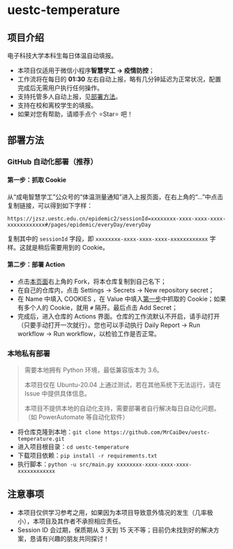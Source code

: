 # uestc-temperature

## 项目介绍

电子科技大学本科生每日体温自动填报。

- 本项目仅适用于微信小程序**智慧学工 -> 疫情防控**；
- 工作流将在每日的 **01:30** 左右自动上报，略有几分钟延迟为正常状况，配置完成后无需用户执行任何操作。
- 支持托管多人自动上报，见[部署方法](https://github.com/MrCaiDev/uestc-temperature#部署方法)。
- 支持在校和离校学生的填报。
- 如果对您有帮助，请顺手点个 ⭐Star⭐ 吧！

## 部署方法

### GitHub 自动化部署（推荐）

#### 第一步：抓取 Cookie

从“成电智慧学工”公众号的“体温测量通知”进入上报页面，在右上角的“...”中点击复制链接，可以得到如下字样：

    https://jzsz.uestc.edu.cn/epidemic2/sessionId=xxxxxxxx-xxxx-xxxx-xxxx-xxxxxxxxxxxx#/pages/epidemic/everyDay/everyDay

复制其中的 `sessionId` 字段，即 `xxxxxxxx-xxxx-xxxx-xxxx-xxxxxxxxxxxx` 字样。这就是稍后需要用到的 Cookie。

#### 第二步：部署 Action

- 点击[本页面](https://github.com/MrCaiDev/uestc-temperature)右上角的 Fork，将本仓库复制到自己名下；
- 在自己的仓库内，点击 Settings -> Secrets -> New repository secret；
- 在 Name 中填入 COOKIES ，在 Value 中填入[第一步](https://github.com/MrCaiDev/uestc-temperature#第一步：抓取%20Cookie)中抓取的 Cookie；如果有多个人的 Cookie，就用 `#` 隔开。最后点击 Add Secret；
- 完成后，进入仓库的 Actions 界面。仓库的工作流默认不开启，请手动打开（只要手动打开一次就行）。您也可以手动执行 Daily Report -> Run workflow -> Run workflow，以检验工作是否正常。

### 本地私有部署

> 需要本地拥有 Python 环境，最低兼容版本为 3.6。
>
> 本项目仅在 Ubuntu-20.04 上通过测试，若在其他系统下无法运行，请在 Issue 中提供具体信息。
>
> 本项目不提供本地的自动化支持，需要部署者自行解决每日自动化问题。（如 PowerAutomate 等自动化软件）

- 将仓库克隆到本地：`git clone https://github.com/MrCaiDev/uestc-temperature.git`
- 进入项目根目录：`cd uestc-temperature`
- 下载项目依赖：`pip install -r requirements.txt`
- 执行脚本：`python -u src/main.py xxxxxxxx-xxxx-xxxx-xxxx-xxxxxxxxxxxx`

## 注意事项

- 本项目仅供学习参考之用，如果因为本项目导致意外情况的发生（几率极小），本项目及其作者不承担相应责任。
- Session ID 会过期，保质期从 3 天到 15 天不等；目前仍未找到好的解决方案，恳请有兴趣的朋友共同探讨！
